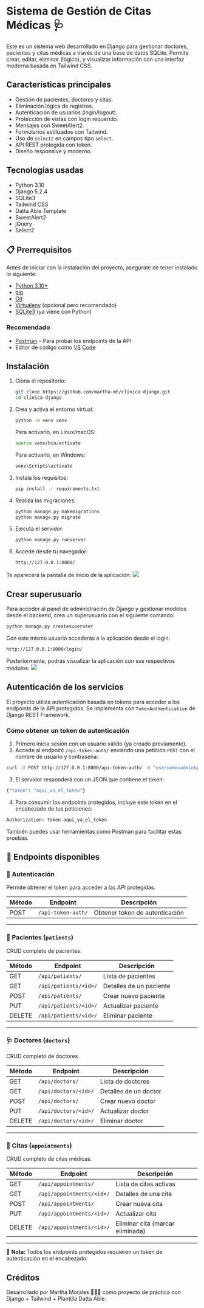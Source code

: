 # Sistema de Gestión de Citas Médicas 🩺

Este es un sistema web desarrollado en Django para gestionar doctores, pacientes y citas médicas a través de una base de datos SQLite. Permite crear, editar, eliminar (lógico), y visualizar información con una interfaz moderna basada en Tailwind CSS.

## Características principales

- Gestión de pacientes, doctores y citas.
- Eliminación lógica de registros.
- Autenticación de usuarios (login/logout).
- Protección de vistas con login requerido.
- Mensajes con SweetAlert2.
- Formularios estilizados con Tailwind.
- Uso de `Select2` en campos tipo `select`.
- API REST protegida con token.
- Diseño responsive y moderno.

## Tecnologías usadas

- Python 3.10
- Django 5.2.4
- SQLite3
- Tailwind CSS
- Datta Able Template
- SweetAlert2
- jQuery
- Select2

## 📋 Prerrequisitos

Antes de iniciar con la instalación del proyecto, asegúrate de tener instalado lo siguiente:

- [Python 3.10+](https://www.python.org/downloads/)
- [pip](https://pip.pypa.io/en/stable/installation/)
- [Git](https://git-scm.com/downloads)
- [Virtualenv](https://virtualenv.pypa.io/en/latest/) (opcional pero recomendado)
- [SQLite3](https://www.sqlite.org/index.html) (ya viene con Python)

### Recomendado

- [Postman](https://www.postman.com/) – Para probar los endpoints de la API
- Editor de código como [VS Code](https://code.visualstudio.com/)

## Instalación

1. Clona el repositorio:
   ```bash
   git clone https://github.com/martha-mh/clinica-django.git
   cd clinica-django
   ```
2.	Crea y activa el entorno virtual:
      ```bash
      python -m venv venv
      ```

      Para activarlo, en Linux/macOS:
      ```bash
      source venv/bin/activate
      ```

      Para activarlo, en Windows:
      ```bash
      venv\Scripts\activate
      ```

3.	Instala los requisitos:
      ```bash
      pip install -r requirements.txt
      ```

4.	Realiza las migraciones:
      ```bash
      python manage.py makemigrations
      python manage.py migrate
      ```

5.	Ejecuta el servidor:
      ```bash
      python manage.py runserver
      ```

6.	Accede desde tu navegador:
       ```bash
       http://127.0.0.1:8000/
       ```
   Te aparecerá la pantalla de inicio de la aplicación:
   ![](static/assets/images/inicio.png)
## Crear superusuario

Para acceder al panel de administración de Django y gestionar modelos desde el backend, crea un superusuario con el siguiente comando:

```bash
python manage.py createsuperuser
```
Con este mismo usuario accederás a la aplicación desde el login:

 ```bash
http://127.0.0.1:8000/login/
```
Posteriormente, podrás visualizar la aplicación con sus respectivos módulos:
![](static/assets/images/menu.png)

## Autenticación de los servicios

El proyecto utiliza autenticación basada en tokens para acceder a los endpoints de la API protegidos. Se implementa con `TokenAuthentication` de Django REST Framework.

### Cómo obtener un token de autenticación

1. Primero inicia sesión con un usuario válido (ya creado previamente).
2. Accede al endpoint `/api-token-auth/` enviando una petición `POST` con el nombre de usuario y contraseña:
```bash
curl -X POST http://127.0.0.1:8000/api-token-auth/ -d "username=admin&password=tu_contraseña"
```
3.	El servidor responderá con un JSON que contiene el token:
```bash
{"token": "aqui_va_el_token"}
```
4.	Para consumir los endpoints protegidos, incluye este token en el encabezado de tus peticiones:
```bash
Authorization: Token aqui_va_el_token
```
También puedes usar herramientas como Postman para facilitar estas pruebas.

## 📡 Endpoints disponibles

### 🔐 Autenticación
Permite obtener el token para acceder a las API protegidas.

| Método | Endpoint            | Descripción                         |
|--------|---------------------|-------------------------------------|
| POST   | `/api-token-auth/`  | Obtener token de autenticación      |

---

### 👤 Pacientes (`patients`)
CRUD completo de pacientes.

| Método | Endpoint                   | Descripción               |
|--------|----------------------------|---------------------------|
| GET    | `/api/patients/`           | Lista de pacientes        |
| GET    | `/api/patients/<id>/`      | Detalles de un paciente   |
| POST   | `/api/patients/`           | Crear nuevo paciente      |
| PUT    | `/api/patients/<id>/`      | Actualizar paciente       |
| DELETE | `/api/patients/<id>/`      | Eliminar paciente         |

---

### 🩺 Doctores (`doctors`)
CRUD completo de doctores.

| Método | Endpoint                  | Descripción              |
|--------|---------------------------|--------------------------|
| GET    | `/api/doctors/`           | Lista de doctores        |
| GET    | `/api/doctors/<id>/`      | Detalles de un doctor    |
| POST   | `/api/doctors/`           | Crear nuevo doctor       |
| PUT    | `/api/doctors/<id>/`      | Actualizar doctor        |
| DELETE | `/api/doctors/<id>/`      | Eliminar doctor          |

---

### 📅 Citas (`appointments`)
CRUD completo de citas médicas.

| Método | Endpoint                          | Descripción                     |
|--------|-----------------------------------|---------------------------------|
| GET    | `/api/appointments/`              | Lista de citas activas          |
| GET    | `/api/appointments/<id>/`         | Detalles de una cita            |
| POST   | `/api/appointments/`              | Crear nueva cita                |
| PUT    | `/api/appointments/<id>/`         | Actualizar cita                 |
| DELETE | `/api/appointments/<id>/`         | Eliminar cita (marcar eliminada)|

---

📌 **Nota:** Todos los endpoints protegidos requieren un token de autenticación en el encabezado:

## Créditos

Desarrollado por Martha Morales 👩🏻‍💻 como proyecto de práctica con Django + Tailwind + Plantilla Datta Able.